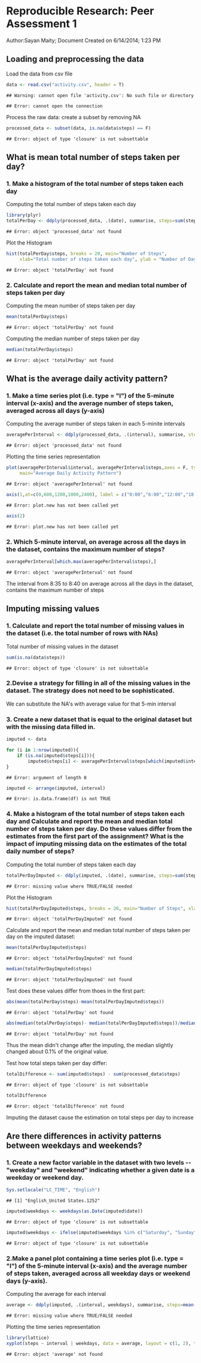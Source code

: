# Reproducible Research: Peer Assessment 1
Author:Sayan Maity;
Document Created on 6/14/2014; 1:23 PM

## Loading and preprocessing the data

Load the data from csv file


```r
data <- read.csv("activity.csv", header = T)
```

```
## Warning: cannot open file 'activity.csv': No such file or directory
```

```
## Error: cannot open the connection
```

Process the raw data: create a subset by removing NA 

```r
processed_data <- subset(data, is.na(data$steps) == F)
```

```
## Error: object of type 'closure' is not subsettable
```

## What is mean total number of steps taken per day?

### 1. Make a histogram of the total number of steps taken each day

Computing the total number of steps taken each day


```r
library(plyr)
totalPerDay <- ddply(processed_data, .(date), summarise, steps=sum(steps))
```

```
## Error: object 'processed_data' not found
```

Plot the Histogram


```r
hist(totalPerDay$steps, breaks = 20, main="Number of Steps", 
     xlab="Total number of steps taken each day", ylab = "Number of Days", col="blue")
```

```
## Error: object 'totalPerDay' not found
```
### 2. Calculate and report the mean and median total number of steps taken per day

Computing the mean number of steps taken per day

```r
mean(totalPerDay$steps)
```

```
## Error: object 'totalPerDay' not found
```

Computing the median number of steps taken per day

```r
median(totalPerDay$steps)
```

```
## Error: object 'totalPerDay' not found
```

## What is the average daily activity pattern?

### 1. Make a time series plot (i.e. type = "l") of the 5-minute interval (x-axis) and the average number of steps taken, averaged across all days (y-axis)

Computing the average number of steps taken in each 5-minite intervals

```r
averagePerInterval <- ddply(processed_data, .(interval), summarise, steps=mean(steps))
```

```
## Error: object 'processed_data' not found
```

Plotting the time series representation 


```r
plot(averagePerInterval$interval, averagePerInterval$steps,axes = F, type="l", col="blue", xlab="Time", ylab="Average Number of Steps",
     main="Average Daily Activity Pattern")
```

```
## Error: object 'averagePerInterval' not found
```

```r
axis(1,at=c(0,600,1200,1800,2400), label = c("0:00","6:00","12:00","18:00","24:00"))
```

```
## Error: plot.new has not been called yet
```

```r
axis(2)
```

```
## Error: plot.new has not been called yet
```
### 2. Which 5-minute interval, on average across all the days in the dataset, contains the maximum number of steps?


```r
averagePerInterval[which.max(averagePerInterval$steps),]
```

```
## Error: object 'averagePerInterval' not found
```

The interval from 8:35 to 8:40 on average across all the days in the dataset, contains the maximum number of steps

## Imputing missing values

### 1. Calculate and report the total number of missing values in the dataset (i.e. the total number of rows with NAs)
Total number of missing values in the dataset

```r
sum(is.na(data$steps))
```

```
## Error: object of type 'closure' is not subsettable
```

### 2.Devise a strategy for filling in all of the missing values in the dataset. The strategy does not need to be sophisticated. 

We can substitute the NA's with average value for that 5-min interval

### 3. Create a new dataset that is equal to the original dataset but with the missing data filled in.


```r
imputed <- data

for (i in 1:nrow(imputed)){
    if (is.na(imputed$steps[i])){
        imputed$steps[i] <- averagePerInterval$steps[which(imputed$interval[i] == averagePerInterval$interval)]}
}
```

```
## Error: argument of length 0
```

```r
imputed <- arrange(imputed, interval)
```

```
## Error: is.data.frame(df) is not TRUE
```

### 4. Make a histogram of the total number of steps taken each day and Calculate and report the mean and median total number of steps taken per day. Do these values differ from the estimates from the first part of the assignment? What is the impact of imputing missing data on the estimates of the total daily number of steps?

Computing the total number of steps taken each day

```r
totalPerDayImputed <- ddply(imputed, .(date), summarise, steps=sum(steps))
```

```
## Error: missing value where TRUE/FALSE needed
```

Plot the Histogram

```r
hist(totalPerDayImputed$steps, breaks = 20, main="Number of Steps", xlab="Total number of steps taken each day", ylab = "Number of Days", col="blue")
```

```
## Error: object 'totalPerDayImputed' not found
```

Calculate and report the mean and median total number of steps taken per day on the imputed dataset:

```r
mean(totalPerDayImputed$steps)
```

```
## Error: object 'totalPerDayImputed' not found
```


```r
median(totalPerDayImputed$steps)
```

```
## Error: object 'totalPerDayImputed' not found
```

Test does these values differ from thoes in the first part:

```r
abs(mean(totalPerDay$steps)-mean(totalPerDayImputed$steps))
```

```
## Error: object 'totalPerDay' not found
```

```r
abs(median(totalPerDay$steps)- median(totalPerDayImputed$steps))/median(totalPerDay$steps)
```

```
## Error: object 'totalPerDay' not found
```

Thus the mean didn't change after the imputing, the median slightly changed about 0.1% of the original value.

Test how total steps taken per day differ:


```r
totalDifference <- sum(imputed$steps) - sum(processed_data$steps)
```

```
## Error: object of type 'closure' is not subsettable
```

```r
totalDifference
```

```
## Error: object 'totalDifference' not found
```

Imputing the dataset cause the estimation on total steps per day to increase


## Are there differences in activity patterns between weekdays and weekends?

### 1. Create a new factor variable in the dataset with two levels -- "weekday" and "weekend" indicating whether a given date is a weekday or weekend day.


```r
Sys.setlocale("LC_TIME", "English") 
```

```
## [1] "English_United States.1252"
```

```r
imputed$weekdays <- weekdays(as.Date(imputed$date))
```

```
## Error: object of type 'closure' is not subsettable
```

```r
imputed$weekdays <- ifelse(imputed$weekdays %in% c("Saturday", "Sunday"),"weekend", "weekday")
```

```
## Error: object of type 'closure' is not subsettable
```

### 2.Make a panel plot containing a time series plot (i.e. type = "l") of the 5-minute interval (x-axis) and the average number of steps taken, averaged across all weekday days or weekend days (y-axis). 

Computing the average for each interval

```r
average <- ddply(imputed, .(interval, weekdays), summarise, steps=mean(steps))
```

```
## Error: missing value where TRUE/FALSE needed
```

Plotting the time series representation 


```r
library(lattice)
xyplot(steps ~ interval | weekdays, data = average, layout = c(1, 2), type="l", xlab = "Interval", ylab = "Number of steps")
```

```
## Error: object 'average' not found
```
